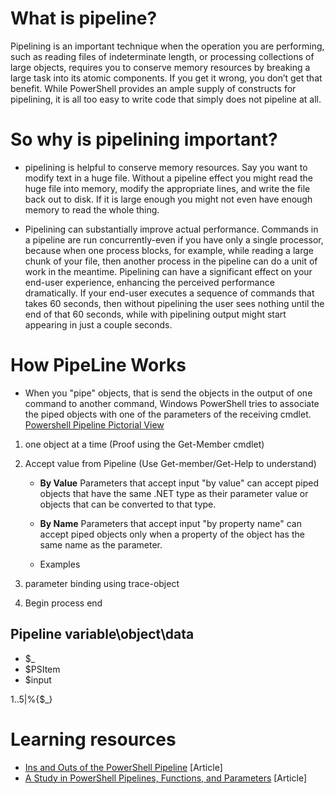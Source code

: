 
# What is pipeline?

Pipelining is an important technique when the operation you are performing, such as reading files of indeterminate length, or processing collections of large objects, requires you to conserve memory resources by breaking a large task into its atomic components. If you get it wrong, you don’t get that benefit. While PowerShell provides an ample supply of constructs for pipelining, it is all too easy to write code that simply does not pipeline at all.

# So why is pipelining important?

* pipelining is helpful to conserve memory resources. Say you want to modify text in a huge file. Without a pipeline effect you might read the huge file into memory, modify the appropriate lines, and write the file back out to disk. If it is large enough you might not even have enough memory to read the whole thing.

* Pipelining can substantially improve actual performance. Commands in a pipeline are run concurrently-even if you have only a single processor, because when one process blocks, for example, while reading a large chunk of your file, then another process in the pipeline can do a unit of work in the meantime.
Pipelining can have a significant effect on your end-user experience, enhancing the perceived performance dramatically. If your end-user executes a sequence of commands that takes 60 seconds, then without pipelining the user sees nothing until the end of that 60 seconds, while with pipelining output might start appearing in just a couple seconds.

# How PipeLine Works
* When you "pipe" objects, that is send the objects in the output of one command to another command, Windows PowerShell tries to associate the piped objects with one of the parameters of the receiving cmdlet.
[Powershell Pipeline Pictorial View](./Images/PictorialView.jpg)
1. one object at a time (Proof using the Get-Member cmdlet)
2. Accept value from Pipeline (Use Get-member/Get-Help to understand)

    - **By Value**
        Parameters that accept input "by value" can accept piped objects that have the same .NET type as their parameter value or objects that can be converted to that type.
    - **By Name**
        Parameters that accept input "by property name" can accept piped objects only when a property of the object has the same name as the parameter.

    - Examples
3. parameter binding using trace-object
4. Begin process end

## Pipeline variable\object\data
* $_
* $PSItem
* $input

1..5|%{$_}


# Learning resources

* [Ins and Outs of the PowerShell Pipeline](https://www.simple-talk.com/sysadmin/powershell/ins-and-outs-of-the-powershell-pipeline/) [Article]
* [A Study in PowerShell Pipelines, Functions, and Parameters](https://www.simple-talk.com/dotnet/.net-tools/down-the-rabbit-hole--a-study-in-powershell-pipelines,-functions,-and-parameters/) [Article]


